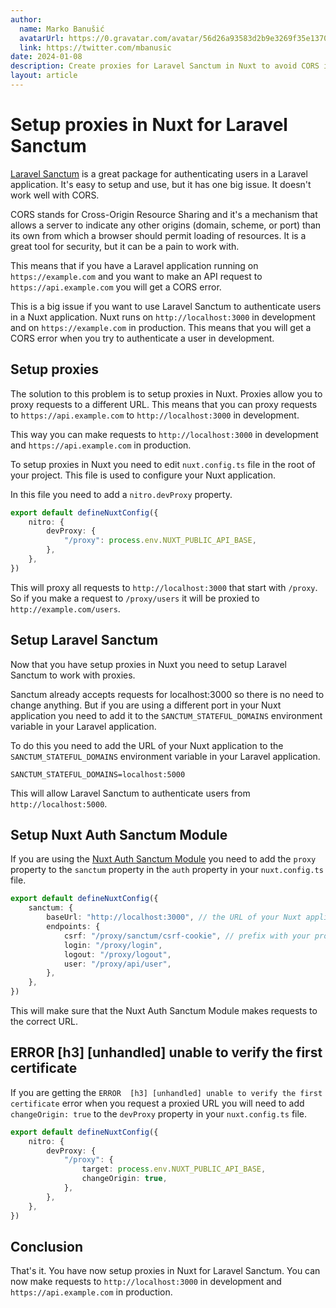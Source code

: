 ```yaml
---
author:
  name: Marko Banušić
  avatarUrl: https://0.gravatar.com/avatar/56d26a93583d2b9e3269f35e1370b6619e83e84e446c09b7fd32b69507586697?size=512
  link: https://twitter.com/mbanusic
date: 2024-01-08
description: Create proxies for Laravel Sanctum in Nuxt to avoid CORS issues.
layout: article
---
```


# Setup proxies in Nuxt for Laravel Sanctum

[Laravel Sanctum](https://laravel.com/docs/10.x/sanctum) is a great package for authenticating users in a Laravel application. It's easy to setup and use, but it has one big issue. It doesn't work well with CORS.

CORS stands for Cross-Origin Resource Sharing and it's a mechanism that allows a server to indicate any other origins (domain, scheme, or port) than its own from which a browser should permit loading of resources. It is a great tool for security, but it can be a pain to work with.

This means that if you have a Laravel application running on `https://example.com` and you want to make an API request to `https://api.example.com` you will get a CORS error.

This is a big issue if you want to use Laravel Sanctum to authenticate users in a Nuxt application. Nuxt runs on `http://localhost:3000` in development and on `https://example.com` in production. This means that you will get a CORS error when you try to authenticate a user in development.

## Setup proxies

The solution to this problem is to setup proxies in Nuxt. Proxies allow you to proxy requests to a different URL. This means that you can proxy requests to `https://api.example.com` to `http://localhost:3000` in development.

This way you can make requests to `http://localhost:3000` in development and `https://api.example.com` in production.

To setup proxies in Nuxt you need to edit `nuxt.config.ts` file in the root of your project. This file is used to configure your Nuxt application.

In this file you need to add a `nitro.devProxy` property.

```ts
export default defineNuxtConfig({
    nitro: {
        devProxy: {
            "/proxy": process.env.NUXT_PUBLIC_API_BASE,
        },
    },
})
```

This will proxy all requests to `http://localhost:3000` that start with `/proxy`. So if you make a request to `/proxy/users` it will be proxied to `http://example.com/users`.

## Setup Laravel Sanctum

Now that you have setup proxies in Nuxt you need to setup Laravel Sanctum to work with proxies.

Sanctum already accepts requests for localhost:3000 so there is no need to change anything. But if you are using a different port in your Nuxt application you need to add it to the `SANCTUM_STATEFUL_DOMAINS` environment variable in your Laravel application.

To do this you need to add the URL of your Nuxt application to the `SANCTUM_STATEFUL_DOMAINS` environment variable in your Laravel application.

```env  
SANCTUM_STATEFUL_DOMAINS=localhost:5000
```

This will allow Laravel Sanctum to authenticate users from `http://localhost:5000`.

## Setup Nuxt Auth Sanctum Module

If you are using the [Nuxt Auth Sanctum Module](https://nuxt.com/modules/nuxt-auth-sanctum) you need to add the `proxy` property to the `sanctum` property in the `auth` property in your `nuxt.config.ts` file.

```ts
export default defineNuxtConfig({
    sanctum: {
        baseUrl: "http://localhost:3000", // the URL of your Nuxt application
        endpoints: {
            csrf: "/proxy/sanctum/csrf-cookie", // prefix with your proxy prefix
            login: "/proxy/login",
            logout: "/proxy/logout",
            user: "/proxy/api/user",
        },
    },
})
```

This will make sure that the Nuxt Auth Sanctum Module makes requests to the correct URL.

##  ERROR  [h3] [unhandled] unable to verify the first certificate

If you are getting the `ERROR  [h3] [unhandled] unable to verify the first certificate` error when you request a proxied URL you will need to add `changeOrigin: true` to the `devProxy` property in your `nuxt.config.ts` file.

```ts
export default defineNuxtConfig({
    nitro: {
        devProxy: {
            "/proxy": {
                target: process.env.NUXT_PUBLIC_API_BASE,
                changeOrigin: true,
            },
        },
    },
})
```

## Conclusion

That's it. You have now setup proxies in Nuxt for Laravel Sanctum. You can now make requests to `http://localhost:3000` in development and `https://api.example.com` in production.
